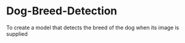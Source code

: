 # Dog-Breed-Detection
To create a model that detects the breed of the dog when its image is supplied
